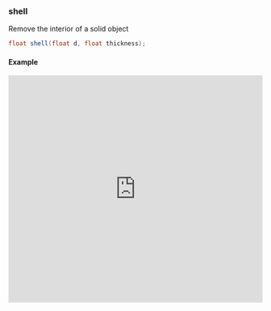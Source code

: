 ### shell

Remove the interior of a solid object

```glsl 
float shell(float d, float thickness);
```

#### Example
<iframe width="100%" height="450px" src="https://shaderpark.netlify.com/sculpture/-LawCnZb3TgRJGyz42aW?example=true&embed=true" frameborder="0"></iframe>
